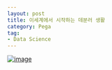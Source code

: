 ```yaml
---
layout: post
title: 이세계에서 시작하는 데분러 생활
category: Pega
tag:
- Data Science
---
```





[![image](https://jehyunlee.github.io/thumbnails/Python-DS/47_debun_0.png)](https://jehyunlee.github.io/2020/12/12/Python-DS-47-debun/)